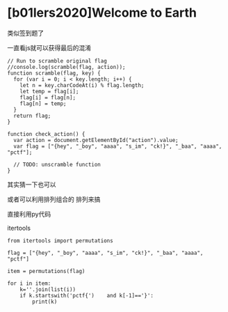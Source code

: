 # [b01lers2020]Welcome to Earth

类似签到题了

一直看js就可以获得最后的混淆

```cobol
// Run to scramble original flag
//console.log(scramble(flag, action));
function scramble(flag, key) {
  for (var i = 0; i < key.length; i++) {
    let n = key.charCodeAt(i) % flag.length;
    let temp = flag[i];
    flag[i] = flag[n];
    flag[n] = temp;
  }
  return flag;
}
 
function check_action() {
  var action = document.getElementById("action").value;
  var flag = ["{hey", "_boy", "aaaa", "s_im", "ck!}", "_baa", "aaaa", "pctf"];
 
  // TODO: unscramble function
}
```

其实猜一下也可以

或者可以利用排列组合的 排列来搞

直接利用py代码

itertools

```cobol
from itertools import permutations
 
flag = ["{hey", "_boy", "aaaa", "s_im", "ck!}", "_baa", "aaaa", "pctf"]
 
item = permutations(flag)
 
for i in item:
    k=''.join(list(i))
    if k.startswith('pctf{')    and k[-1]=='}':
        print(k)
```



<img src="https://i-blog.csdnimg.cn/blog_migrate/1c9f225cbb27da223d7f5eab6aad1dc2.png" alt="" style="max-height:119px; box-sizing:content-box;" />